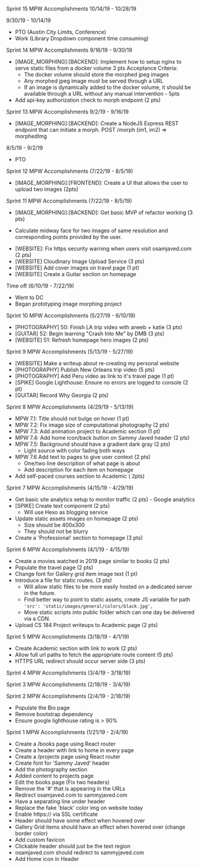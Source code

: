 Sprint 15 MPW Accomplishments 10/14/19 - 10/28/19

9/30/19 - 10/14/19
- PTO (Austin City Limits, Conference)
- Work (Library Dropdown component time consuming)

Sprint 14 MPW Accomplishments 9/16/19 - 9/30/19
 - [IMAGE_MORPHING]:[BACKEND]: Implement how to setup nginx to serve static files from a docker volume 3 pts
    Acceptance Criteria:
    * The docker volume should store the morphed jpeg images
    * Any morphed jpeg image must be served through a URL
    * If an image is dynamically added to the docker volume, it should be available through a URL without any manual intervention - 5pts
- Add api-key authorization check to morph endpoint (2 pts)

Sprint 13 MPW Accomplishments 9/2/19 - 9/16/19
 - [IMAGE_MORPHING]:[BACKEND]: Create a NodeJS Express REST endpoint that can initiate a morph. POST /morph (im1, im2) => morphedImg

8/5/19 - 9/2/19
- PTO

Sprint 12 MPW Accomplishments (7/22/19 - 8/5/19)
- [IMAGE_MORPHING]:[FRONTEND]: Create a UI that allows the user to upload two images (2pts)

Sprint 11 MPW Accomplishments (7/22/19 - 8/5/19)
- [IMAGE_MORPHING]:[BACKEND]: Get basic MVP of refactor working (3 pts)
 * Calculate midway face for two images of same resolution and corresponding points provided by the user.
- [WEBSITE]: Fix https security warning when users visit osamjaved.com (2 pts)
- [WEBSITE] Cloudinary Image Upload Service (3 pts)
- [WEBSITE] Add cover images on travel page (1 pt)
- [WEBSITE] Create a Guitar section on homepage

Time off (6/10/19 - 7/22/19)
- Went to DC
- Began prototyping image morphing project

Sprint 10 MPW Accomplishments (5/27/19 - 6/10/19)
- [PHOTOGRAPHY] 50: Finish LA trip video with aneeb + katie (3 pts)
- [GUITAR] 52: Begin learning "Crash Into Me" by DMB (3 pts)
- [WEBSITE] 51: Refresh homepage hero images (2 pts)

Sprint 9 MPW Accomplishments (5/13/19 - 5/27/19)
  - [WEBSITE] Make a writeup about re-creating my personal website
  - [PHOTOGRAPHY] Publish New Orleans trip video (5 pts)
  - [PHOTOGRAPHY] Add Peru video as link to it's travel page (1 pt)
  - [SPIKE] Google Lighthouse: Ensure no errors are logged to console (2 pt)
  - [GUITAR] Record Why Georgia (2 pts) 

Sprint 8 MPW Accomplishments (4/29/19 - 5/13/19)
  - MPW 7.1: Title should not bulge on hover (1 pt)
  - MPW 7.2: Fix image size of computational photography (2 pts)
  - MPW 7.3: Add animation project to Academic section (1 pt)
  - MPW 7.4: Add home icon/back button on Sammy Javed header (2 pts)
  - MPW 7.5: Background should have a gradient dark gray (2 pts)
    - Light source with color fading both ways
  - MPW 7.6 Add text to pages to give user context (2 pts)
    - One/two line description of what page is about
    - Add description for each item on homepage
  - Add self-paced courses section to Academic ( 2pts)    

Sprint 7 MPW Accomplishments (4/15/19 - 4/29/19)
  - Get basic site analytics setup to monitor traffic (2 pts)
        - Google analytics
  - [SPIKE] Create text component  (2 pts)
    - Will use Hexo as blogging service
  - Update static assets images on homepage (2 pts)
    - Size should be 400x300 
    - They should not be blurry    
  - Create a 'Professional' section to homepage (3 pts)

Sprint 6 MPW Accomplishments (4/1/19 - 4/15/19)
  - Create a movies watched in 2019 page similar to books (2 pts)
  - Populate the travel page (2 pts)
  - Change font for Gallery grid item image text (1 pt)
  - Introduce a file for static routes. (3 pts) 
      - Will allow static files to be more easily hosted on a dedicated server in the future.
      - Find better way to point to static assets, create JS variable for path
          `'src': 'static/images/general/colors/black.jpg',`
      - Move static scripts into public folder which can one day be delivered via a CDN.
  - Upload CS 184 Project writeups to Academic page (2 pts)
    

Sprint 5 MPW Accomplishments (3/18/19 - 4/1/19)
  - Create Academic section with link to work (2 pts)
  - Allow full url paths to fetch the appropriate route content (5 pts)
  - HTTPS URL redirect should occur server side (3 pts)

Sprint 4 MPW Accomplishments (3/4/19 - 3/18/19)

Sprint 3 MPW Accomplishments (2/18/19 - 3/4/19)

Sprint 2 MPW Accomplishments (2/4/19 - 2/18/19)
  - Populate the Bio page
  - Remove bootstrap dependency
  - Ensure google lighthouse rating is  > 90%

Sprint 1 MPW Accomplishments (1/21/19 - 2/4/19)
  - Create a /books page using React router
  - Create a header with link to home in every page
  - Create a /projects page using React router
  - Create font for 'Sammy Javed' header
  - Add the photography section
  - Added content to projects page
  - Edit the books page (Fix two headers)
  - Remove the '#' that is appearing in the URLs
  - Redirect osamjaved.com to sammyjaved.com
  - Have a separating line under header
  - Replace the fake 'black' color img on website today
  - Enable https:// via SSL certificate
  - Header should have some effect when hovered over
  - Gallery Grid items should have an effect when hovered over (change border color)
  - Add custom favicon
  - Clickable header should just be the text region
  - osamjaved.com should redirect to sammyjaved.com
  - Add Home icon in Header  
